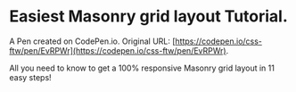 # Easiest Masonry grid layout Tutorial.

A Pen created on CodePen.io. Original URL: [https://codepen.io/css-ftw/pen/EvRPWr](https://codepen.io/css-ftw/pen/EvRPWr).

All you need to know to get a 100% responsive Masonry grid layout in  11 easy steps!